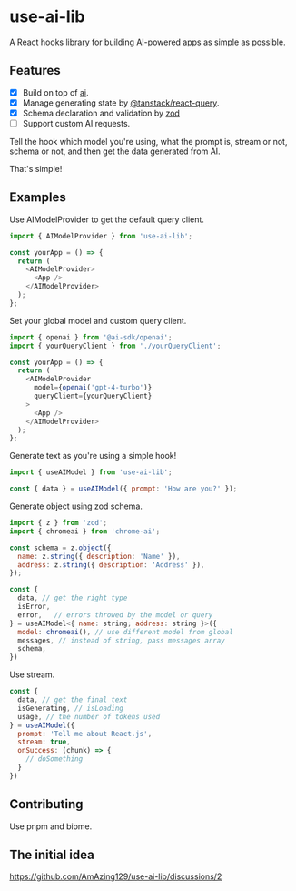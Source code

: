 # use-ai-lib

A React hooks library for building AI-powered apps as simple as possible.

## Features

- [x] Build on top of [ai](https://github.com/vercel/ai).
- [x] Manage generating state by [@tanstack/react-query](https://github.com/tanstack/query).
- [x] Schema declaration and validation by [zod](https://github.com/colinhacks/zod)
- [ ] Support custom AI requests.

Tell the hook which model you're using, what the prompt is, stream or not, schema or not, and then get the data generated from AI.

That's simple!

## Examples

Use AIModelProvider to get the default query client.

```js
import { AIModelProvider } from 'use-ai-lib';

const yourApp = () => {
  return (
    <AIModelProvider>
      <App />
    </AIModelProvider>
  );
};
```

Set your global model and custom query client.

```js
import { openai } from '@ai-sdk/openai';
import { yourQueryClient } from './yourQueryClient';

const yourApp = () => {
  return (
    <AIModelProvider
      model={openai('gpt-4-turbo')}
      queryClient={yourQueryClient}
    >
      <App />
    </AIModelProvider>
  );
};
```

Generate text as you're using a simple hook!

```js
import { useAIModel } from 'use-ai-lib';

const { data } = useAIModel({ prompt: 'How are you?' });
```

Generate object using zod schema.

```js
import { z } from 'zod';
import { chromeai } from 'chrome-ai';

const schema = z.object({
  name: z.string({ description: 'Name' }),
  address: z.string({ description: 'Address' }),
});

const {
  data, // get the right type
  isError,
  error,   // errors throwed by the model or query
} = useAIModel<{ name: string; address: string }>({
  model: chromeai(), // use different model from global
  messages, // instead of string, pass messages array
  schema,
})
```

Use stream.

```js
const {
  data, // get the final text
  isGenerating, // isLoading
  usage, // the number of tokens used
} = useAIModel({
  prompt: 'Tell me about React.js',
  stream: true,
  onSuccess: (chunk) => { 
    // doSomething 
  }
})
```

## Contributing

Use pnpm and biome.

## The initial idea

https://github.com/AmAzing129/use-ai-lib/discussions/2
